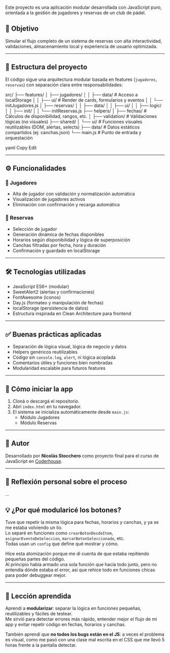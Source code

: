 Este proyecto es una aplicación modular desarrollada con JavaScript puro, orientada a la gestión de jugadores y reservas de un club de pádel.

## 📌 Objetivo

Simular el flujo completo de un sistema de reservas con alta interactividad, validaciones, almacenamiento local y experiencia de usuario optimizada.

---

## 🧱 Estructura del proyecto

El código sigue una arquitectura modular basada en features (`jugadores`, `reservas`) con separación clara entre responsabilidades:

src/
├── features/
│ ├── jugadores/
│ │ ├── data/ # Acceso a localStorage
│ │ ├── ui/ # Render de cards, formularios y eventos
│ │ └── initJugadores.js
│ ├── reservas/
│ │ ├── data/
│ │ ├── ui/
│ │ ├── logic/
│ │ ├── init/
│ │ └── initReservas.js
├── helpers/
│ ├── fechas/ # Cálculos de disponibilidad, rangos, etc.
│ ├── validation/ # Validaciones lógicas (no visuales)
├── shared/
│ └── ui/ # Funciones visuales reutilizables (DOM, alertas, selects)
├── data/ # Datos estáticos compartidos (ej: canchas.json)
└── main.js # Punto de entrada y orquestación

yaml
Copy
Edit

---

## ⚙️ Funcionalidades

### 🎯 Jugadores

- Alta de jugador con validación y normalización automática
- Visualización de jugadores activos
- Eliminación con confirmación y recarga automática

### 📅 Reservas

- Selección de jugador
- Generación dinámica de fechas disponibles
- Horarios según disponibilidad y lógica de superposición
- Canchas filtradas por fecha, hora y duración
- Confirmación y guardado en localStorage

---

## 🛠️ Tecnologías utilizadas

- JavaScript ES6+ (modular)
- SweetAlert2 (alertas y confirmaciones)
- FontAwesome (iconos)
- Day.js (formateo y manipulación de fechas)
- localStorage (persistencia de datos)
- Estructura inspirada en Clean Architecture para frontend

---

## ✅ Buenas prácticas aplicadas

- Separación de lógica visual, lógica de negocio y datos
- Helpers genéricos reutilizables
- Código sin `console.log`, `alert`, ni lógica acoplada
- Comentarios útiles y funciones bien nombradas
- Modularidad escalable para futuros features

---

## 🧪 Cómo iniciar la app

1. Cloná o descargá el repositorio.
2. Abrí `index.html` en tu navegador.
3. El sistema se inicializa automáticamente desde `main.js`:
   - Módulo Jugadores
   - Módulo Reservas

---

## 🙌 Autor

Desarrollado por **Nicolás Stocchero** como proyecto final para el curso de JavaScript en [Coderhouse](https://www.coderhouse.com/).

---

## 💬 Reflexión personal sobre el proceso

...

## 💡 ¿Por qué modularicé los botones?

Tuve que repetir la misma lógica para fechas, horarios y canchas, y ya se me estaba volviendo un lío.  
Lo separé en funciones como `crearBotonDesdeItem`, `asignarEventoDeSeleccion`, `marcarBotonSeleccionado`, etc.  
Todas usan un `config` que define qué mostrar y cómo.

Hice esta atomización porque me di cuenta de que estaba repitiendo pequeñas partes del código.  
Al principio había armado una sola función que hacía todo junto, pero no entendía dónde estaba el error, así que rehice todo en funciones chicas para poder debuggear mejor.

---

## 📘 Lección aprendida

Aprendí a **modularizar**: separar la lógica en funciones pequeñas, reutilizables y fáciles de testear.  
Me sirvió para detectar errores más rápido, entender mejor el flujo de mi app y evitar repetir código en fechas, horarios y canchas.

También aprendí que **no todos los bugs están en el JS**: a veces el problema es visual, como me pasó con una clase mal escrita en el CSS que me llevó 5 horas frente a la pantalla detectar.
